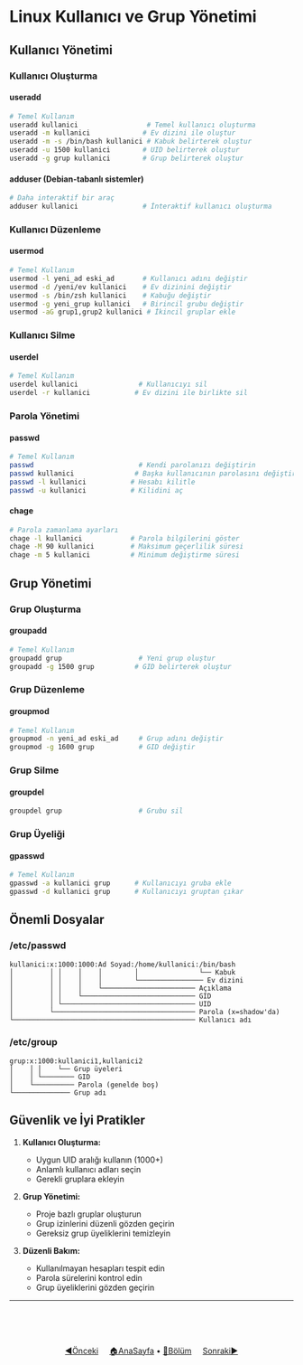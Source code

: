 # Linux Kullanıcı ve Grup Yönetimi

## Kullanıcı Yönetimi

### Kullanıcı Oluşturma

#### useradd
```bash
# Temel Kullanım
useradd kullanici                 # Temel kullanıcı oluşturma
useradd -m kullanici             # Ev dizini ile oluştur
useradd -m -s /bin/bash kullanici # Kabuk belirterek oluştur
useradd -u 1500 kullanici        # UID belirterek oluştur
useradd -g grup kullanici        # Grup belirterek oluştur
```

#### adduser (Debian-tabanlı sistemler)
```bash
# Daha interaktif bir araç
adduser kullanici                # İnteraktif kullanıcı oluşturma
```

### Kullanıcı Düzenleme

#### usermod
```bash
# Temel Kullanım
usermod -l yeni_ad eski_ad       # Kullanıcı adını değiştir
usermod -d /yeni/ev kullanici    # Ev dizinini değiştir
usermod -s /bin/zsh kullanici    # Kabuğu değiştir
usermod -g yeni_grup kullanici   # Birincil grubu değiştir
usermod -aG grup1,grup2 kullanici # İkincil gruplar ekle
```

### Kullanıcı Silme

#### userdel
```bash
# Temel Kullanım
userdel kullanici               # Kullanıcıyı sil
userdel -r kullanici           # Ev dizini ile birlikte sil
```

### Parola Yönetimi

#### passwd
```bash
# Temel Kullanım
passwd                          # Kendi parolanızı değiştirin
passwd kullanici               # Başka kullanıcının parolasını değiştir
passwd -l kullanici           # Hesabı kilitle
passwd -u kullanici           # Kilidini aç
```

#### chage
```bash
# Parola zamanlama ayarları
chage -l kullanici            # Parola bilgilerini göster
chage -M 90 kullanici         # Maksimum geçerlilik süresi
chage -m 5 kullanici          # Minimum değiştirme süresi
```

## Grup Yönetimi

### Grup Oluşturma

#### groupadd
```bash
# Temel Kullanım
groupadd grup                   # Yeni grup oluştur
groupadd -g 1500 grup          # GID belirterek oluştur
```

### Grup Düzenleme

#### groupmod
```bash
# Temel Kullanım
groupmod -n yeni_ad eski_ad     # Grup adını değiştir
groupmod -g 1600 grup           # GID değiştir
```

### Grup Silme

#### groupdel
```bash
groupdel grup                   # Grubu sil
```

### Grup Üyeliği

#### gpasswd
```bash
# Temel Kullanım
gpasswd -a kullanici grup      # Kullanıcıyı gruba ekle
gpasswd -d kullanici grup      # Kullanıcıyı gruptan çıkar
```

## Önemli Dosyalar

### /etc/passwd
```
kullanici:x:1000:1000:Ad Soyad:/home/kullanici:/bin/bash
│         │ │    │    │        │               └── Kabuk
│         │ │    │    │        └──────────────── Ev dizini
│         │ │    │    └─────────────────────── Açıklama
│         │ │    └──────────────────────────── GID
│         │ └───────────────────────────────── UID
│         └─────────────────────────────────── Parola (x=shadow'da)
└───────────────────────────────────────────── Kullanıcı adı
```

### /etc/group
```
grup:x:1000:kullanici1,kullanici2
│    │ │    └── Grup üyeleri
│    │ └──────── GID
│    └────────── Parola (genelde boş)
└────────────── Grup adı
```

## Güvenlik ve İyi Pratikler

1. **Kullanıcı Oluşturma:**
   - Uygun UID aralığı kullanın (1000+)
   - Anlamlı kullanıcı adları seçin
   - Gerekli gruplara ekleyin

2. **Grup Yönetimi:**
   - Proje bazlı gruplar oluşturun
   - Grup izinlerini düzenli gözden geçirin
   - Gereksiz grup üyeliklerini temizleyin

3. **Düzenli Bakım:**
   - Kullanılmayan hesapları tespit edin
   - Parola sürelerini kontrol edin
   - Grup üyeliklerini gözden geçirin

------   
<br>
<br>
<br>
<div align="center">

[◀️Önceki](README.md) &nbsp;&nbsp;&nbsp; [🏠AnaSayfa](../README.md) • [📑Bölüm](README.md) &nbsp;&nbsp;&nbsp; [Sonraki▶️](root-sudo-yonetimi.md)

</div>